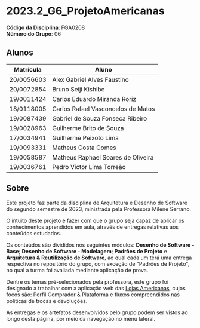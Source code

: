 # 2023.2_G6_ProjetoAmericanas

**Código da Disciplina**: FGA0208<br>
**Número do Grupo**: 06<br>

## Alunos
|Matrícula | Aluno |
| -- | -- |
| 20/0056603  |  Alex Gabriel Alves Faustino |
| 20/0072854  |  Bruno Seiji Kishibe         |
| 19/0011424  |  Carlos Eduardo Miranda Roriz |
| 18/0118005  |  Carlos Rafael Vasconcelos de Matos |
| 19/0087439  |  Gabriel de Souza Fonseca Ribeiro |
| 19/0028963  |  Guilherme Brito de Souza |
| 17/0034941  |  Guilherme Peixoto Lima      |
| 19/0093331  |  Matheus Costa Gomes         |
| 19/0058587  |  Matheus Raphael Soares de Oliveira |
| 19/0036761  |  Pedro Victor Lima Torreão   |


## Sobre 
Este projeto faz parte da disciplina de Arquitetura e Desenho de Software do segundo semestre de 2023, ministrada pela Professora Milene Serrano.

O intuito deste projeto é fazer com que o grupo seja capaz de aplicar os conhecimentos aprendidos em aula, através de entregas relativas aos conteúdos estudados.

Os conteúdos são divididos nos seguintes módulos: **Desenho de Software - Base**; **Desenho de Software - Modelagem**; **Padrões de Projeto** e **Arquitetura & Reutilização de Software**, ao qual cada um terá uma entrega respectiva no repositório do grupo, com exceção de "Padrões de Projeto", no qual a turma foi avaliada mediante aplicação de prova.

Dentre os temas pré-selecionados pela professora, este grupo foi designado a trabalhar com a aplicação web das [Lojas Americanas](https://www.americanas.com.br/), cujos focos são: Perfil Comprador & Plataforma e fluxos compreendidos nas políticas de trocas e devoluções.

As entregas e os artefatos desenvolvidos pelo grupo podem ser vistos ao longo desta página, por meio da navegação no menu lateral.
